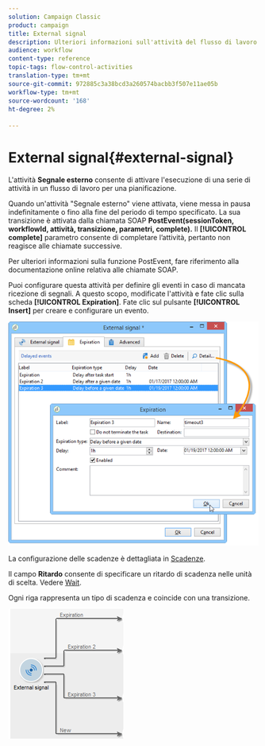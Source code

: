 ```yaml
---
solution: Campaign Classic
product: campaign
title: External signal
description: Ulteriori informazioni sull'attività del flusso di lavoro del segnale esterno
audience: workflow
content-type: reference
topic-tags: flow-control-activities
translation-type: tm+mt
source-git-commit: 972885c3a38bcd3a260574bacbb3f507e11ae05b
workflow-type: tm+mt
source-wordcount: '168'
ht-degree: 2%

---
```



# External signal{#external-signal}

L&#39;attività **Segnale esterno** consente di attivare l&#39;esecuzione di una serie di attività in un flusso di lavoro per una pianificazione.

Quando un&#39;attività &quot;Segnale esterno&quot; viene attivata, viene messa in pausa indefinitamente o fino alla fine del periodo di tempo specificato. La sua transizione è attivata dalla chiamata SOAP **PostEvent(sessionToken, workflowId, attività, transizione, parametri, complete).** Il  **[!UICONTROL complete]** parametro consente di completare l’attività, pertanto non reagisce alle chiamate successive.

Per ulteriori informazioni sulla funzione PostEvent, fare riferimento alla documentazione online relativa alle chiamate SOAP.

Puoi configurare questa attività per definire gli eventi in caso di mancata ricezione di segnali. A questo scopo, modificate l&#39;attività e fate clic sulla scheda **[!UICONTROL Expiration]**. Fate clic sul pulsante **[!UICONTROL Insert]** per creare e configurare un evento.

![](assets/edit_signal.png)

La configurazione delle scadenze è dettagliata in [Scadenze](../../workflow/using/defining-approvals.md).

Il campo **Ritardo** consente di specificare un ritardo di scadenza nelle unità di scelta. Vedere [Wait](../../workflow/using/wait.md).

Ogni riga rappresenta un tipo di scadenza e coincide con una transizione.

![](assets/external_sign_diag.png)

